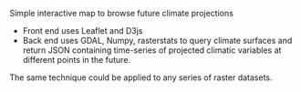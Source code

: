Simple interactive map to browse future climate projections

* Front end uses Leaflet and D3js
* Back end uses GDAL, Numpy, rasterstats to query climate surfaces and return JSON containing time-series of projected climatic variables
 at different points in the future.

The same technique could be applied to any series of raster datasets.
